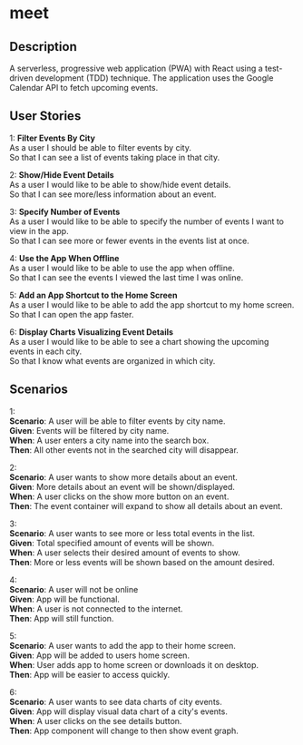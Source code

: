# meet

## Description

A serverless, progressive web application (PWA) with React using a
test-driven development (TDD) technique. The application uses the Google
Calendar API to fetch upcoming events.

## User Stories

1: **Filter Events By City** <br>
As a user
I should be able to filter events by city. <br>
So that I can see a list of events taking place in that city.

2: **Show/Hide Event Details** <br>
As a user
I would like to be able to show/hide event details. <br>
So that I can see more/less information about an event.

3: **Specify Number of Events** <br>
As a user
I would like to be able to specify the number of events I want to view in the app. <br>
So that I can see more or fewer events in the events list at once.

4: **Use the App When Offline** <br>
As a user
I would like to be able to use the app when offline. <br>
So that I can see the events I viewed the last time I was online.

5: **Add an App Shortcut to the Home Screen** <br>
As a user
I would like to be able to add the app shortcut to my home screen. <br>
So that I can open the app faster.

6: **Display Charts Visualizing Event Details** <br>
As a user
I would like to be able to see a chart showing the upcoming events in each city.<br>
So that I know what events are organized in which city.

## Scenarios

1: <br>
**Scenario**: A user will be able to filter events by city name. <br>
**Given**: Events will be filtered by city name.<br>
**When**: A user enters a city name into the search box.<br>
**Then**: All other events not in the searched city will disappear.

2: <br>
**Scenario**: A user wants to show more details about an event.<br>
**Given**: More details about an event will be shown/displayed.<br>
**When**: A user clicks on the show more button on an event.<br>
**Then**: The event container will expand to show all details about an event.

3: <br>
**Scenario**: A user wants to see more or less total events in the list.<br>
**Given**: Total specified amount of events will be shown.<br>
**When**: A user selects their desired amount of events to show.<br>
**Then**: More or less events will be shown based on the amount desired.

4: <br>
**Scenario**: A user will not be online<br>
**Given**: App will be functional.<br>
**When**: A user is not connected to the internet.<br>
**Then**: App will still function.

5: <br>
**Scenario**: A user wants to add the app to their home screen.<br>
**Given**: App will be added to users home screen.<br>
**When**: User adds app to home screen or downloads it on desktop.<br>
**Then**: App will be easier to access quickly.

6: <br>
**Scenario**: A user wants to see data charts of city events.<br>
**Given**: App will display visual data chart of a city's events.<br>
**When**: A user clicks on the see details button.<br>
**Then**: App component will change to then show event graph.